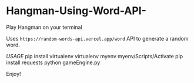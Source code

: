 # Hangman-Using-Word-API-


Play Hangman on your terminal

Uses `https://random-words-api.vercel.app/word` API to generate a random word.

*USAGE*
pip install virtualenv
virtualenv myenv
myenv/Scripts/Activate
pip install requests
python gameEngine.py

Enjoy!

